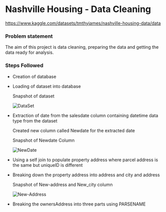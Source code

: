# Nashville Housing - Data Cleaning



https://www.kaggle.com/datasets/tmthyjames/nashville-housing-data/data


### Problem statement
 
The aim of this project is data cleaning, preparing the data and getting the data ready for analysis.


### Steps Followed

- Creation of database

- Loading of dataset into database

   Snapshot of dataset

   ![DataSet](https://github.com/user-attachments/assets/b9ec2752-757d-4c85-84c9-3050e3a73463)

- Extraction of date from the salesdate column containing datetime data type from the dataset 

    Created new column called Newdate for the extracted date


  Snapshot of Newdate Column

  ![NewDate](https://github.com/user-attachments/assets/b7a01d7c-8521-4df2-90a8-338ed1add8e0)

- Using a self join to populate property address where parcel address is the same but uniqueID is different

- Breaking down the property address into address and city and address

  Snapshot of New-address and New_city column

  ![New-Address](https://github.com/user-attachments/assets/aea49ba9-6b0c-43d8-a54d-1b6f732ac5ee)

- Breaking the ownersAddress into three parts using PARSENAME

  

